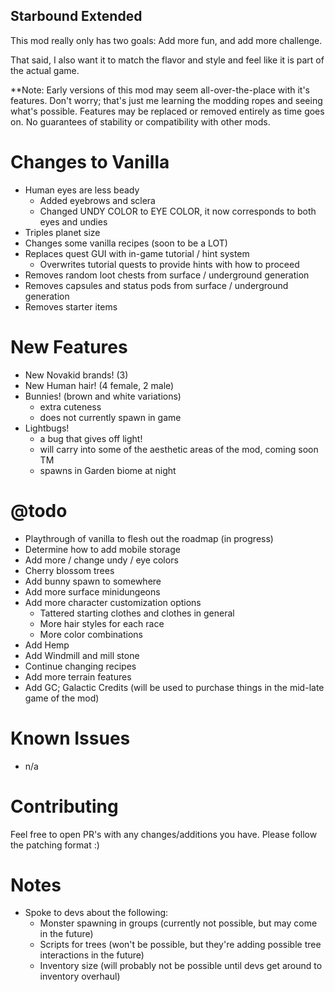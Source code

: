 ## Starbound Extended

This mod really only has two goals: Add more fun, and add more challenge.

That said, I also want it to match the flavor and style and feel like it is part of the actual game.

**Note: Early versions of this mod may seem all-over-the-place with it's features. Don't worry; that's just me learning the modding ropes and seeing what's possible. Features may be replaced or removed entirely as time goes on. No guarantees of stability or compatibility with other mods.

Changes to Vanilla
==================
- Human eyes are less beady
  - Added eyebrows and sclera
  - Changed UNDY COLOR to EYE COLOR, it now corresponds to both eyes and undies
- Triples planet size
- Changes some vanilla recipes (soon to be a LOT)
- Replaces quest GUI with in-game tutorial / hint system
  - Overwrites tutorial quests to provide hints with how to proceed
- Removes random loot chests from surface / underground generation
- Removes capsules and status pods from surface / underground generation
- Removes starter items

New Features
============
- New Novakid brands! (3)
- New Human hair! (4 female, 2 male)
- Bunnies! (brown and white variations)
  - extra cuteness
  - does not currently spawn in game
- Lightbugs!
  - a bug that gives off light!
  - will carry into some of the aesthetic areas of the mod, coming soon TM
  - spawns in Garden biome at night

@todo
======
- Playthrough of vanilla to flesh out the roadmap (in progress)
- Determine how to add mobile storage
- Add more / change  undy / eye colors
- Cherry blossom trees
- Add bunny spawn to somewhere
- Add more surface minidungeons
- Add more character customization options
  - Tattered starting clothes and clothes in general
  - More hair styles for each race
  - More color combinations
- Add Hemp
- Add Windmill and mill stone
- Continue changing recipes
- Add more terrain features
- Add GC; Galactic Credits (will be used to purchase things in the mid-late game of the mod)

Known Issues
============
- n/a

Contributing
============
Feel free to open PR's with any changes/additions you have. Please follow the patching format :)

Notes
=====
- Spoke to devs about the following:
  - Monster spawning in groups (currently not possible, but may come in the future)
  - Scripts for trees (won't be possible, but they're adding possible tree interactions in the future)
  - Inventory size (will probably not be possible until devs get around to inventory overhaul)
